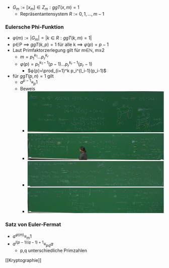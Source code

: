 + $G_m:={[x_m]∈Z_m:ggT(x,m)=1}$
	+ Repräsentantensystem $R:={0,1,...,m-1}$
### Eulersche Phi-Funktion
+  $φ(m):=|G_m|=|{k∈R:ggT(k,m)=1}|$
+  p∈P ==> $ggT(k,p)=1$ für alle k ==> $φ(p)=p-1$
+  Laut Primfaktorzerlegung gilt für m∈ℕ, m≥2
	+  $m=p_1^{k_1}...p_r^{k_r}$
	+  $φ(p)=p_1^{k_1-1}(p-1)...p_r^{k_r-1}(p_r-1)$
		+  $φ(p)=\prod_{i=1}^k p_i^{l_i-1}(p_i-1)$
+  für $ggT(p,n)=1$ gilt
	+ $a^{p-1}≡_p1$
	+ Beweis
		+  ![](../../../z_images/Pasted%20image%2020220325095038.png)
		+  ![](../../../z_images/Pasted%20image%2020220325095238.png)
		+  ![](../../../z_images/Pasted%20image%2020220325095327.png)
		+  ![](../../../z_images/Pasted%20image%2020220325095509.png)


### Satz von Euler-Fermat
+   $a^{φ(m)}≡_m1$
+   $a^{l(p-1)(q-1)+1}≡_{pq}a$
	+   p,q unterschiedliche Primzahlen

[[Kryptographie]]